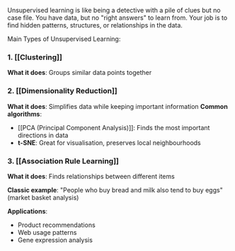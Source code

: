 Unsupervised learning is like being a detective with a pile of clues but no case file. You have data, but no "right answers" to learn from. Your job is to find hidden patterns, structures, or relationships in the data.

Main Types of Unsupervised Learning:

### 1. [[Clustering]]

**What it does**: Groups similar data points together

### 2. [[Dimensionality Reduction]]

**What it does**: Simplifies data while keeping important information
**Common algorithms**:
- [[PCA (Principal Component Analysis)]]: Finds the most important directions in data
- **t-SNE**: Great for visualisation, preserves local neighbourhoods
### 3. [[Association Rule Learning]]

**What it does**: Finds relationships between different items

**Classic example**: "People who buy bread and milk also tend to buy eggs" (market basket analysis)

**Applications**:

- Product recommendations
- Web usage patterns
- Gene expression analysis